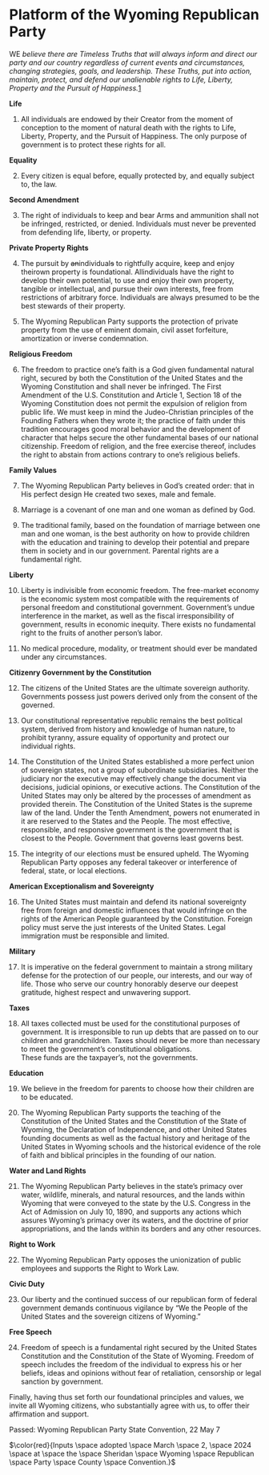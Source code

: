 


# Platform of the Wyoming Republican Party

WE 
*believe there are Timeless Truths that will always inform and direct 
our party and our country regardless of current events and 
circumstances, changing strategies, goals, and leadership. 
These Truths, put into action, maintain, protect, and defend our 
unalienable rights to Life, Liberty, Property and the Pursuit of 
Happiness.*[1](1.md)

**Life**

1. All individuals are endowed by their Creator from the moment of 
conception to the moment of natural death with the rights to Life, 
Liberty, Property, and the Pursuit of Happiness. The only purpose of 
government is to protect these rights for all.


**Equality**

2. Every citizen is equal before, equally protected by, and equally 
subject to, the law.


**Second Amendment**

3. The right of individuals to keep and bear Arms and ammunition shall 
not be infringed, restricted, or denied. Individuals must never be 
prevented from defending life, liberty, or property.

**Private Property Rights**

4. The pursuit by ~~an~~individual~~s~~ to rightfully acquire, keep and enjoy 
theirown property is foundational. Allindividuals have the right to 
develop their own potential, to use and enjoy their own property, 
tangible or intellectual, and pursue their own interests, free from 
restrictions of arbitrary force. Individuals are always presumed to be 
the best stewards of their property.


5. The Wyoming Republican Party supports the protection of private 
property from the use of eminent domain, civil asset forfeiture, 
amortization or inverse condemnation.


**Religious Freedom**

6. The freedom to practice one’s faith is a God given fundamental 
natural right, secured by both the Constitution of the United States 
and the Wyoming Constitution and shall never be infringed. The First 
Amendment of the U.S. Constitution and Article 1, Section 18 of the 
Wyoming Constitution does not permit the expulsion of religion from 
public life. We must keep in mind the Judeo-Christian principles of 
the Founding Fathers when they wrote it; the practice of faith under 
this tradition encourages good moral behavior and the development of 
character that helps secure the other fundamental bases of our national 
citizenship. Freedom of religion, and the free exercise thereof, 
includes the right
to abstain from actions contrary to one’s religious beliefs.


**Family Values**

7. The Wyoming Republican Party believes in God’s created order: that 
in His perfect design He created two sexes, male and female.


8. Marriage is a covenant of one man and one woman as defined by God.


9. The traditional family, based on the foundation of marriage between 
one man and one woman, is the best authority on how to provide children 
with the education and training to develop their potential and prepare 
them in society and in our government. Parental rights are a fundamental 
right.


**Liberty**

10. Liberty is indivisible from economic freedom. The free-market 
economy is the economic system most compatible with the requirements 
of personal freedom and constitutional government. Government’s undue 
interference in the market, as well as the fiscal irresponsibility of 
government, results in economic inequity. There exists no fundamental 
right to the fruits of another person’s labor.

1011. No medical procedure, modality, or treatment should ever be 
mandated under any circumstances.

**Citizenry Government by the Constitution**

12. The citizens of the United States are the ultimate sovereign 
authority. Governments possess just powers derived only from the consent 
of the governed.


13. Our constitutional representative republic remains the best 
political system, derived from history and knowledge of human nature, 
to prohibit tyranny, assure equality of opportunity and protect our 
individual rights.


14. The Constitution of the United States established a more perfect 
union of sovereign states, not a group of subordinate subsidiaries. 
Neither the judiciary nor the executive may effectively change the 
document via decisions, judicial opinions, or executive actions. 
The Constitution of the United States may only be altered by the 
processes of amendment as provided therein. The Constitution of the 
United States is the supreme law of the land. Under the Tenth 
Amendment, powers not enumerated in it are reserved to the States and 
the People. The most effective, responsible, and responsive government 
is the government that is closest to the People. Government that 
governs least governs best.

15. The integrity of our elections must be ensured upheld. The Wyoming 
Republican Party opposes any federal takeover or interference of 
federal, state, or local elections.

**American Exceptionalism and Sovereignty**

16. The United States must maintain and defend its national sovereignty 
free from foreign and domestic influences that would infringe on the 
rights of the American People guaranteed by the Constitution. Foreign 
policy must serve the just interests of the United States.  Legal 
immigration must be responsible and limited.


**Military**

17. It is imperative on the federal government to maintain a strong 
military defense for the protection of our people, our interests, and 
our way of life. Those who serve our country honorably deserve our 
deepest gratitude, highest respect and unwavering support.


**Taxes**

18. All taxes collected must be used for the constitutional purposes of 
government. It is irresponsible to run up debts that are passed on to 
our children and grandchildren. Taxes should never be more than 
necessary to meet the government’s constitutional obligations.   
These funds are the taxpayer’s, not the governments.

**Education**

19. We believe in the freedom for parents to choose how their children 
are to be educated.

20. The Wyoming Republican Party supports the teaching of the 
Constitution of the United States and the Constitution of the State of 
Wyoming, the Declaration of Independence, and other United States 
founding documents as well as the factual history and heritage of the 
United States in Wyoming schools and the historical evidence of the 
role of faith and biblical principles in the founding of our nation.


**Water and Land Rights**

21. The Wyoming Republican Party believes in the state’s primacy over 
water, wildlife, minerals, and natural resources, and the lands within 
Wyoming that were conveyed to the state by the U.S. Congress in the 
Act of Admission on July 10, 1890, and supports any actions which 
assures Wyoming’s primacy over its waters, and the doctrine of prior 
appropriations, and the lands within its borders and any other 
resources.


**Right to Work**

22. The Wyoming Republican Party opposes the unionization of public 
employees and supports the Right to Work Law.


**Civic Duty**

23. Our liberty and the continued success of our republican form of 
federal government demands continuous vigilance by “We the People of 
the United States and the sovereign citizens of Wyoming.”


**Free Speech**

24. Freedom of speech is a fundamental right secured by the United 
States Constitution and the Constitution of the State of Wyoming. 
Freedom of speech includes the freedom of the individual to express 
his or her beliefs, ideas and opinions without fear of retaliation, 
censorship or legal sanction by government.


Finally, having thus set forth our foundational principles and values, 
we invite all Wyoming citizens, who substantially agree with us, to 
offer their affirmation and support.


Passed:
Wyoming Republican Party State Convention, 22 May 7

$\color{red}{Inputs \space adopted \space March \space 2, \space 2024 \space at \space the \space Sheridan \space Wyoming \space Republican \space Party \space County \space Convention.}$
